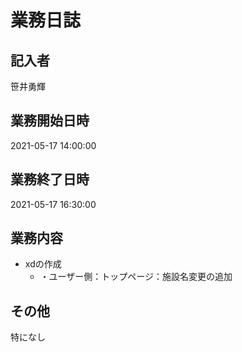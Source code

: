# 業務日誌

## 記入者

笹井勇輝

## 業務開始日時

2021-05-17 14:00:00

## 業務終了日時

2021-05-17 16:30:00

## 業務内容

- xdの作成
	- ・ユーザー側：トップページ：施設名変更の追加

## その他

特になし
